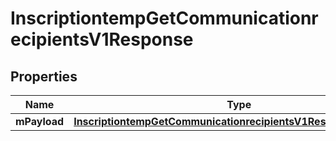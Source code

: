
# InscriptiontempGetCommunicationrecipientsV1Response

## Properties
| Name | Type | Description | Notes |
| ------------ | ------------- | ------------- | ------------- |
| **mPayload** | [**InscriptiontempGetCommunicationrecipientsV1ResponseMPayload**](InscriptiontempGetCommunicationrecipientsV1ResponseMPayload.md) |  |  |



